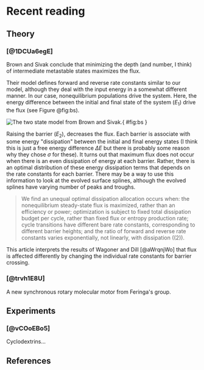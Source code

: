 # Recent reading


## Theory

### [@1DCUa6egE]
Brown and Sivak conclude that minimizing the depth (and number, I think) of intermediate metastable states maximizes the flux.

Their model defines forward and reverse rate constants similar to our model, although they deal with the input energy in a somewhat different manner. In our case, nonequilibrium populations drive the system. Here, the energy difference between the initial and final state of the system ($E_1$) drive the flux (see Figure @fig:bs). 

![The two state model from Brown and Sivak.](./images/brown-2017-figure2.png){ #fig:bs }

Raising the barrier ($E_2$), decreases the flux. Each barrier is associate with some energy "dissipation" between the initial and final energy states (I think this is just a free energy difference $\Delta E$ but there is probably some reason why they chose $\sigma$ for these). It turns out that maximum flux does not occur when there is an even dissipation of energy at each barrier. Rather, there is an optimal distribution of these energy dissipation terms that depends on the rate constants for each barrier. There may be a way to use this information to look at the evolved surface splines, although the evolved splines have varying number of peaks and troughs.

> We find an unequal optimal dissipation allocation occurs
when: the nonequilibrium steady-state flux is maximized,
rather than an efficiency or power; optimization is
subject to fixed total dissipation budget per cycle, rather
than fixed flux or entropy production rate; cycle transitions
have different bare rate constants, corresponding
to different barrier heights; and the ratio of forward and
reverse rate constants varies exponentially, not linearly,
with dissipation ((2)).

This article interprets the results of Wagoner and Dill [@aWrqnjWo] that flux is affected differently by changing the individual rate constants for barrier crossing.

### [@trvh1E8U]
A new synchronous rotary molecular motor from Feringa's group. 

## Experiments

### [@vCOoEBo5]
Cyclodextrins...

## References